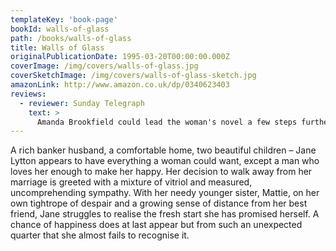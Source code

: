 ```yaml
---
templateKey: 'book-page'
bookId: walls-of-glass
path: /books/walls-of-glass
title: Walls of Glass
originalPublicationDate: 1995-03-20T00:00:00.000Z
coverImage: /img/covers/walls-of-glass.jpg
coverSketchImage: /img/covers/walls-of-glass-sketch.jpg
amazonLink: http://www.amazon.co.uk/dp/0340623403
reviews:
  - reviewer: Sunday Telegraph
    text: >
      Amanda Brookfield could lead the woman's novel a few steps further out of its cultural ghetto
---
```


A rich banker husband, a comfortable home, two beautiful children – Jane Lytton appears to have everything a woman could want, except a man who loves her enough to make her happy. Her decision to walk away from her marriage is greeted with a mixture of vitriol and measured, uncomprehending sympathy. With her needy younger sister, Mattie, on her own tightrope of despair and a growing sense of distance from her best friend, Jane struggles to realise the fresh start she has promised herself. A chance of happiness does at last appear but from such an unexpected quarter that she almost fails to recognise it.
